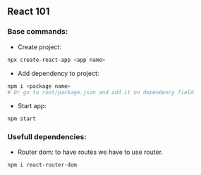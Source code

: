 ## React 101



### Base commands:
* Create project:
``` bash
npx create-react-app <app name>
```

* Add dependency to project:
``` bash
npm i <package name> 
# Or go to root/package.json and add it on dependency field
```

* Start app:
``` bash
npm start
```



### Usefull dependencies:
* Router dom: to have routes we have to use router.
``` bash
npm i react-router-dom
```
